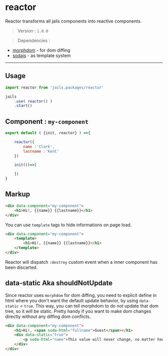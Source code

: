# reactor

Reactor transforms all jails components into reactive components.

> Version : `1.0.0`

> Dependencies :
- [morphdom](https://github.com/patrick-steele-idem/morphdom) - for dom diffing
- [sodajs](https://github.com/AlloyTeam/sodajs) -  as template system

---

## Usage

```js
import reactor from 'jails.packages/reactor'

jails
	.use( reactor() )
	.start()
```

## Component : `my-component`
```js
export default ( {init, reactor} ) =>{

	reactor({
		name :'Clark',
		lastname :'Kent'
	})

	init(()=>[

	])
}
```

## Markup
```html
<div data-component="my-component">
	<h1>Hi!, {{name}} {{lastname}}</h1>
</div>
```

You can use `template` tags to hide informations on page load.

```html
<div data-component="my-component">
	<template>
		<h1>Hi!, {{name}} {{lastname}}</h1>
	</template>
</div>
```

Reactor will dispatch `:destroy` custom event when a inner component has been discarted.

## data-static Aka shouldNotUpdate

Since reactor uses `morphdom` for dom diffing, you need to explicit define in html where you don't
want the default update behavior, by using `data-static` = `true`. This way, you can tell morphdom to
do not update that dom tree, so it will be static. Pretty handy if you want to make dom changes directly without any diffing dom conflicts.

```html
<div data-component="my-component">
	<h1>Hi!, <span soda-html="fullname">Guest</span></h1>
	<div data-static="true">
		<p soda-html="name">This value will never change, no matter how many any reactor calls</p>
	</div>
</div>
```
